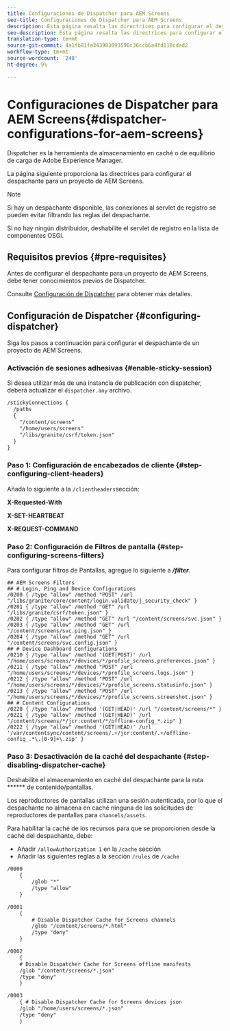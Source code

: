 ```yaml
---
title: Configuraciones de Dispatcher para AEM Screens
seo-title: Configuraciones de Dispatcher para AEM Screens
description: Esta página resalta las directrices para configurar el despachante de un proyecto de AEM Screens.
seo-description: Esta página resalta las directrices para configurar el despachante de un proyecto de AEM Screens.
translation-type: tm+mt
source-git-commit: 4a1fb81fa343983093590c36ccb6a4fd110cdad2
workflow-type: tm+mt
source-wordcount: '248'
ht-degree: 9%

---
```



# Configuraciones de Dispatcher para AEM Screens{#dispatcher-configurations-for-aem-screens}

Dispatcher es la herramienta de almacenamiento en caché o de equilibrio de carga de Adobe Experience Manager.

La página siguiente proporciona las directrices para configurar el despachante para un proyecto de AEM Screens.

>[!NOTE]
>
>Si hay un despachante disponible, las conexiones al servlet de registro se pueden evitar filtrando las reglas del despachante.
>
>Si no hay ningún distribuidor, deshabilite el servlet de registro en la lista de componentes OSGi.

## Requisitos previos {#pre-requisites}

Antes de configurar el despachante para un proyecto de AEM Screens, debe tener conocimientos previos de Dispatcher.

Consulte [Configuración de Dispatcher](https://docs.adobe.com/content/help/es-ES/experience-manager-dispatcher/using/configuring/dispatcher-configuration.html) para obtener más detalles.

## Configuración de Dispatcher {#configuring-dispatcher}

Siga los pasos a continuación para configurar el despachante de un proyecto de AEM Screens.

### Activación de sesiones adhesivas {#enable-sticky-session}

Si desea utilizar más de una instancia de publicación con dispatcher, deberá actualizar el `dispatcher.any` archivo.

```xml
/stickyConnections {
  /paths
  {
    "/content/screens"
    "/home/users/screens"
    "/libs/granite/csrf/token.json"
  }
}
```

### Paso 1: Configuración de encabezados de cliente {#step-configuring-client-headers}

Añada lo siguiente a la `/clientheaders`sección:

**X-Requested-With**

**X-SET-HEARTBEAT**

**X-REQUEST-COMMAND**

### Paso 2: Configuración de Filtros de pantalla {#step-configuring-screens-filters}

Para configurar filtros de Pantallas, agregue lo siguiente a ***/filter***.

```
## AEM Screens Filters
## # Login, Ping and Device Configurations
/0200 { /type "allow" /method "POST" /url "/libs/granite/core/content/login.validate/j_security_check" }
/0201 { /type "allow" /method "GET" /url "/libs/granite/csrf/token.json" }
/0202 { /type "allow" /method "GET" /url "/content/screens/svc.json" }
/0203 { /type "allow" /method "GET" /url "/content/screens/svc.ping.json" }
/0204 { /type "allow" /method "GET" /url "/content/screens/svc.config.json" }
## # Device Dashboard Configurations
/0210 { /type "allow" /method '(GET|POST)' /url "/home/users/screens/*/devices/*/profile_screens.preferences.json" }
/0211 { /type "allow" /method "POST" /url "/home/users/screens/*/devices/*/profile_screens.logs.json" }
/0212 { /type "allow" /method "POST" /url "/home/users/screens/*/devices/*/profile_screens.statusinfo.json" }
/0213 { /type "allow" /method "POST" /url "/home/users/screens/*/devices/*/profile_screens.screenshot.json" }
## # Content Configurations
/0220 { /type "allow" /method '(GET|HEAD)' /url "/content/screens/*" }
/0221 { /type "allow" /method '(GET|HEAD)' /url "/content/screens/*/jcr:content/*/offline-config_*.zip" }
/0222 { /type "allow" /method '(GET|HEAD)' /url '/var/contentsync/content/screens/.+/jcr:content/.+/offline-config_.*\.[0-9]+\.zip' }
```

### Paso 3: Desactivación de la caché del despachante {#step-disabling-dispatcher-cache}

Deshabilite el almacenamiento en caché del despachante para la ruta ****** de contenido/pantallas.

Los reproductores de pantallas utilizan una sesión autenticada, por lo que el despachante no almacena en caché ninguna de las solicitudes de reproductores de pantallas para `channels/assets`.

Para habilitar la caché de los recursos para que se proporcionen desde la caché del despachante, debe:

* Añadir `/allowAuthorization 1` en la `/cache` sección
* Añadir las siguientes reglas a la sección `/rules` de `/cache`

```xml
/0000
    {
        /glob "*"
        /type "allow"
    }   

/0001
    {
        # Disable Dispatcher Cache for Screens channels
        /glob "/content/screens/*.html"
        /type "deny" 
    }

/0002
    {
    # Disable Dispatcher Cache for Screens offline manifests
    /glob "/content/screens/*.json"
    /type "deny"
    }

/0003
    { # Disable Dispatcher Cache for Screens devices json 
    /glob "/home/users/screens/*.json"
    /type "deny"
    }
```
